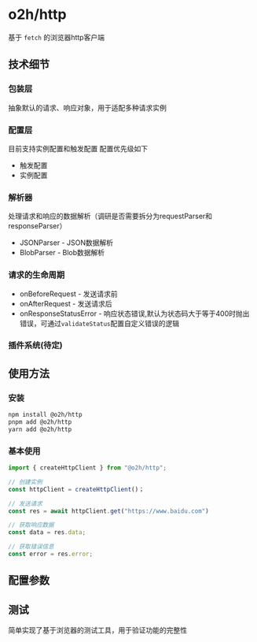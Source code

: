 # o2h/http

基于 `fetch` 的浏览器http客户端

## 技术细节

### 包装层
抽象默认的请求、响应对象，用于适配多种请求实例

### 配置层
目前支持实例配置和触发配置
配置优先级如下
- 触发配置
- 实例配置

### 解析器
处理请求和响应的数据解析（调研是否需要拆分为requestParser和responseParser）

- JSONParser - JSON数据解析
- BlobParser - Blob数据解析

### 请求的生命周期

- onBeforeRequest - 发送请求前
- onAfterRequest - 发送请求后
- onResponseStatusError - 响应状态错误,默认为状态码大于等于400时抛出错误，可通过`validateStatus`配置自定义错误的逻辑

### 插件系统(待定)

## 使用方法

### 安装

```bash
npm install @o2h/http
pnpm add @o2h/http
yarn add @o2h/http

```
### 基本使用

```js
import { createHttpClient } from "@o2h/http";

// 创建实例
const httpClient = createHttpClient()；

// 发送请求
const res = await httpClient.get("https://www.baidu.com")

// 获取响应数据
const data = res.data;

// 获取错误信息
const error = res.error;

```

## 配置参数

## 测试

简单实现了基于浏览器的测试工具，用于验证功能的完整性